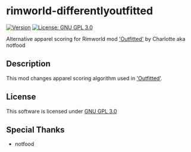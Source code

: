 # rimworld-differentlyoutfitted
[![Version](https://img.shields.io/badge/Rimworld-1.2-green.svg)](http://rimworldgame.com/)
[![License: GNU GPL 3.0](https://img.shields.io/badge/License-GNU%20GPL%203.0-blue.svg)](https://www.gnu.org/licenses/gpl-3.0.html)

Alternative apparel scoring for Rimworld mod ['Outfitted'](https://steamcommunity.com/sharedfiles/filedetails/?id=1595812861) by Charlotte aka notfood

## Description
This mod changes apparel scoring algorithm used in ['Outfitted'](https://steamcommunity.com/sharedfiles/filedetails/?id=1595812861).

## License
This software is licensed under [GNU GPL 3.0](https://www.gnu.org/licenses/gpl-3.0.html)

## Special Thanks
- notfood